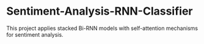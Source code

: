 # Sentiment-Analysis-RNN-Classifier
 This project applies stacked Bi-RNN models with self-attention mechanisms for sentiment analysis.
